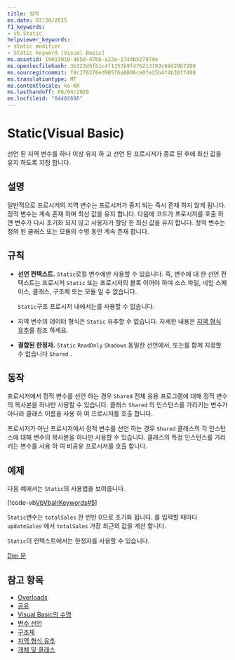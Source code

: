 ```yaml
---
title: 정적
ms.date: 07/20/2015
f1_keywords:
- vb.Static
helpviewer_keywords:
- static modifier
- Static keyword [Visual Basic]
ms.assetid: 19013910-4658-47b6-a22e-1744b527979e
ms.openlocfilehash: 3b323d5fb1c4f1357b9f476213793c69d29b7208
ms.sourcegitcommit: f8c270376ed905f6a8896ce0fe25b4f4b38ff498
ms.translationtype: MT
ms.contentlocale: ko-KR
ms.lasthandoff: 06/04/2020
ms.locfileid: "84402696"
---
```

# <a name="static-visual-basic"></a>Static(Visual Basic)
선언 된 지역 변수를 하나 이상 유지 하 고 선언 된 프로시저가 종료 된 후에 최신 값을 유지 하도록 지정 합니다.  
  
## <a name="remarks"></a>설명  
 일반적으로 프로시저의 지역 변수는 프로시저가 중지 되는 즉시 존재 하지 않게 됩니다. 정적 변수는 계속 존재 하며 최신 값을 유지 합니다. 다음에 코드가 프로시저를 호출 하면 변수가 다시 초기화 되지 않고 사용자가 할당 한 최신 값을 유지 합니다. 정적 변수는 정의 된 클래스 또는 모듈의 수명 동안 계속 존재 합니다.  
  
## <a name="rules"></a>규칙  
  
- **선언 컨텍스트.** `Static`로컬 변수에만 사용할 수 있습니다. 즉, 변수에 대 한 선언 컨텍스트는 프로시저 `Static` 또는 프로시저의 블록 이어야 하며 소스 파일, 네임 스페이스, 클래스, 구조체 또는 모듈 일 수 없습니다.  
  
     `Static`구조 프로시저 내에서는를 사용할 수 없습니다.  
  
- 지역 변수의 데이터 형식은 `Static` 유추할 수 없습니다. 자세한 내용은 [지역 형식 유추](../../programming-guide/language-features/variables/local-type-inference.md)를 참조 하세요.  
  
- **결합된 한정자.** `Static` `ReadOnly` `Shadows` 동일한 선언에서, 또는를 함께 지정할 수 없습니다 `Shared` .  
  
## <a name="behavior"></a>동작  
 프로시저에서 정적 변수를 선언 하는 경우 `Shared` 전체 응용 프로그램에 대해 정적 변수의 복사본을 하나만 사용할 수 있습니다. 클래스 `Shared` 의 인스턴스를 가리키는 변수가 아니라 클래스 이름을 사용 하 여 프로시저를 호출 합니다.  
  
 프로시저가 아닌 프로시저에서 정적 변수를 선언 하는 경우 `Shared` 클래스의 각 인스턴스에 대해 변수의 복사본을 하나만 사용할 수 있습니다. 클래스의 특정 인스턴스를 가리키는 변수를 사용 하 여 비공유 프로시저를 호출 합니다.  
  
## <a name="example"></a>예제  
 다음 예에서는 `Static`의 사용법을 보여줍니다.  
  
 [!code-vb[VbVbalrKeywords#5](~/samples/snippets/visualbasic/VS_Snippets_VBCSharp/VbVbalrKeywords/VB/Class1.vb#5)]  
  
 `Static`변수는 `totalSales` 한 번만 0으로 초기화 됩니다. 를 입력할 때마다 `updateSales` 에서 `totalSales` 가장 최근의 값을 계산 합니다.  
  
 `Static`이 컨텍스트에서는 한정자를 사용할 수 있습니다.  
  
 [Dim 문](../statements/dim-statement.md)  
  
## <a name="see-also"></a>참고 항목

- [Overloads](shadows.md)
- [공유](shared.md)
- [Visual Basic의 수명](../../programming-guide/language-features/declared-elements/lifetime.md)
- [변수 선언](../../programming-guide/language-features/variables/variable-declaration.md)
- [구조체](../../programming-guide/language-features/data-types/structures.md)
- [지역 형식 유추](../../programming-guide/language-features/variables/local-type-inference.md)
- [개체 및 클래스](../../programming-guide/language-features/objects-and-classes/index.md)
